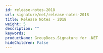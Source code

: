 ```yaml
---
id: release-notes-2018
url: signature/net/release-notes-2018
title: Release Notes - 2018
weight: 5
description: ""
keywords: 
productName: GroupDocs.Signature for .NET
hideChildren: False
---
```

